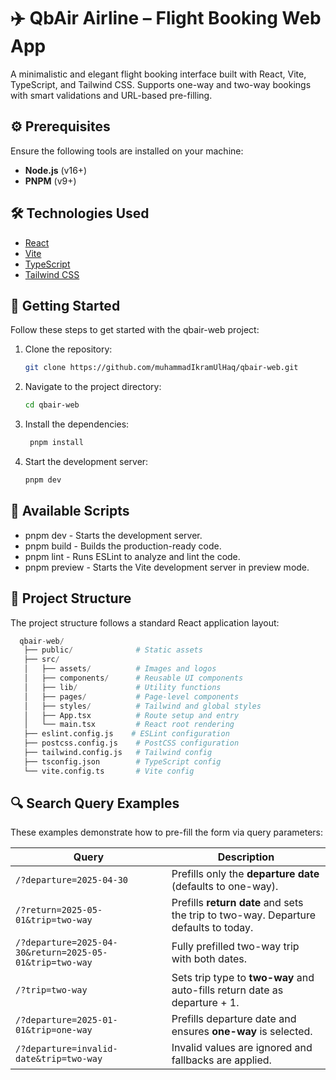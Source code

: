 # ✈️ QbAir Airline – Flight Booking Web App

A minimalistic and elegant flight booking interface built with React, Vite, TypeScript, and Tailwind CSS. Supports one-way and two-way bookings with smart validations and URL-based pre-filling.

## ⚙️ Prerequisites

Ensure the following tools are installed on your machine:

- **Node.js** (v16+)
- **PNPM** (v9+)

## 🛠️ Technologies Used

- [React](https://reactjs.org/)
- [Vite](https://vitejs.dev/)
- [TypeScript](https://www.typescriptlang.org/)
- [Tailwind CSS](https://tailwindcss.com/)

## 🚀 Getting Started

Follow these steps to get started with the qbair-web project:

1. Clone the repository:

   ```bash
   git clone https://github.com/muhammadIkramUlHaq/qbair-web.git
   ```

2. Navigate to the project directory:

   ```bash
   cd qbair-web
   ```

3. Install the dependencies:

   ```bash
    pnpm install
   ```

4. Start the development server:

   ```bash
   pnpm dev
   ```

## 📜 Available Scripts

- pnpm dev - Starts the development server.
- pnpm build - Builds the production-ready code.
- pnpm lint - Runs ESLint to analyze and lint the code.
- pnpm preview - Starts the Vite development server in preview mode.

## 📂 Project Structure

The project structure follows a standard React application layout:

```python
  qbair-web/
   ├── public/              # Static assets
   ├── src/
   │   ├── assets/          # Images and logos
   │   ├── components/      # Reusable UI components
   │   ├── lib/             # Utility functions
   │   ├── pages/           # Page-level components
   │   ├── styles/          # Tailwind and global styles
   │   ├── App.tsx          # Route setup and entry
   │   └── main.tsx         # React root rendering
   ├── eslint.config.js    # ESLint configuration
   ├── postcss.config.js    # PostCSS configuration
   ├── tailwind.config.js   # Tailwind config
   ├── tsconfig.json        # TypeScript config
   └── vite.config.ts       # Vite config
```


## 🔍 Search Query Examples

These examples demonstrate how to pre-fill the form via query parameters:

| Query                                                   | Description                                                                         |
| ------------------------------------------------------- | ----------------------------------------------------------------------------------- |
| `/?departure=2025-04-30`                                | Prefills only the **departure date** (defaults to one-way).                         |
| `/?return=2025-05-01&trip=two-way`                      | Prefills **return date** and sets the trip to two-way. Departure defaults to today. |
| `/?departure=2025-04-30&return=2025-05-01&trip=two-way` | Fully prefilled two-way trip with both dates.                                       |
| `/?trip=two-way`                                        | Sets trip type to **two-way** and auto-fills return date as departure + 1.          |
| `/?departure=2025-01-01&trip=one-way`                   | Prefills departure date and ensures **one-way** is selected.                        |
| `/?departure=invalid-date&trip=two-way`                 | Invalid values are ignored and fallbacks are applied.                               |                          |
